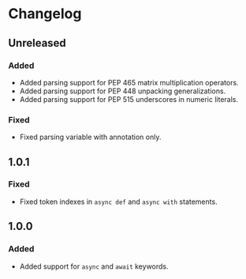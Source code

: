 # Changelog

## Unreleased

### Added
- Added parsing support for PEP 465 matrix multiplication operators.
- Added parsing support for PEP 448 unpacking generalizations.
- Added parsing support for PEP 515 underscores in numeric literals.

### Fixed
- Fixed parsing variable with annotation only.

## 1.0.1

### Fixed
- Fixed token indexes in `async def` and `async with` statements.

## 1.0.0

### Added
- Added support for `async` and `await` keywords.
